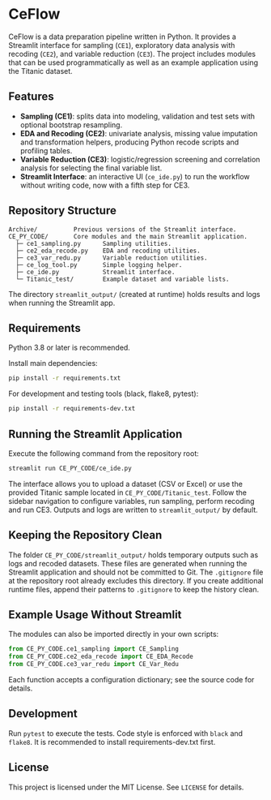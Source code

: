 # CeFlow

CeFlow is a data preparation pipeline written in Python. It provides a Streamlit
interface for sampling (`CE1`), exploratory data analysis with recoding
(`CE2`), and variable reduction (`CE3`). The project includes modules that can
be used programmatically as well as an example application using the Titanic
dataset.

## Features

- **Sampling (CE1)**: splits data into modeling, validation and test sets with
  optional bootstrap resampling.
- **EDA and Recoding (CE2)**: univariate analysis, missing value imputation and
  transformation helpers, producing Python recode scripts and profiling tables.
- **Variable Reduction (CE3)**: logistic/regression screening and correlation
  analysis for selecting the final variable list.
- **Streamlit Interface**: an interactive UI (`ce_ide.py`) to run the workflow
  without writing code, now with a fifth step for CE3.

## Repository Structure

```
Archive/          Previous versions of the Streamlit interface.
CE_PY_CODE/       Core modules and the main Streamlit application.
  ├─ ce1_sampling.py      Sampling utilities.
  ├─ ce2_eda_recode.py    EDA and recoding utilities.
  ├─ ce3_var_redu.py      Variable reduction utilities.
  ├─ ce_log_tool.py       Simple logging helper.
  ├─ ce_ide.py            Streamlit interface.
  └─ Titanic_test/        Example dataset and variable lists.
```

The directory `streamlit_output/` (created at runtime) holds results and logs
when running the Streamlit app.


## Requirements

Python 3.8 or later is recommended.

Install main dependencies:
```bash
pip install -r requirements.txt
```

For development and testing tools (black, flake8, pytest):
```bash
pip install -r requirements-dev.txt
```

## Running the Streamlit Application

Execute the following command from the repository root:

```bash
streamlit run CE_PY_CODE/ce_ide.py
```

The interface allows you to upload a dataset (CSV or Excel) or use the provided
Titanic sample located in `CE_PY_CODE/Titanic_test`. Follow the sidebar
navigation to configure variables, run sampling, perform recoding and run CE3.
Outputs and logs are written to `streamlit_output/` by default.
## Keeping the Repository Clean

The folder `CE_PY_CODE/streamlit_output/` holds temporary outputs such as logs
and recoded datasets. These files are generated when running the Streamlit
application and should not be committed to Git. The `.gitignore` file at the
repository root already excludes this directory. If you create additional
runtime files, append their patterns to `.gitignore` to keep the history clean.


## Example Usage Without Streamlit

The modules can also be imported directly in your own scripts:

```python
from CE_PY_CODE.ce1_sampling import CE_Sampling
from CE_PY_CODE.ce2_eda_recode import CE_EDA_Recode
from CE_PY_CODE.ce3_var_redu import CE_Var_Redu
```

Each function accepts a configuration dictionary; see the source code for
details.


## Development

Run `pytest` to execute the tests. Code style is enforced with `black` and `flake8`. It is recommended to install requirements-dev.txt first.


## License

This project is licensed under the MIT License. See `LICENSE` for details.
